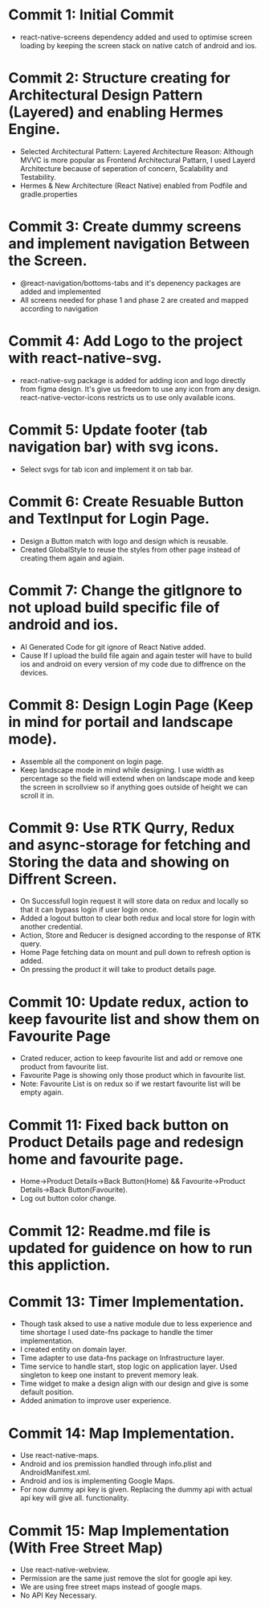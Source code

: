 # Commit 1: Initial Commit
* react-native-screens dependency added and used to optimise screen loading by keeping the screen stack on native catch of android and ios.

# Commit 2: Structure creating for Architectural Design Pattern (Layered) and enabling Hermes Engine.
* Selected Architectural Pattern: Layered Architecture 
Reason: Although MVVC is more popular as Frontend Architectural Pattarn, I used Layerd Architecture because of seperation of concern, Scalability and Testability.
* Hermes & New Architecture (React Native) enabled from Podfile and gradle.properties

# Commit 3: Create dummy screens and implement navigation Between the Screen.
* @react-navigation/bottoms-tabs and it's depenency packages are added and implemented
* All screens needed for phase 1 and phase 2 are created and mapped according to navigation

# Commit 4: Add Logo to the project with react-native-svg.
* react-native-svg package is added for adding icon and logo directly from figma design. It's give us freedom to use any icon from any design. react-native-vector-icons restricts us to use only available icons.

# Commit 5: Update footer (tab navigation bar) with svg icons.
* Select svgs for tab icon and implement it on tab bar.


# Commit 6: Create Resuable Button and TextInput for Login Page.
* Design a Button match with logo and design which is reusable.
* Created GlobalStyle to reuse the styles from other page instead of creating them again and agiain.

# Commit 7: Change the gitIgnore to not upload build specific file of android and ios.
* AI Generated Code for git ignore of React Native added.
* Cause If I upload the build file again and again tester will have to build ios and android on every version of my code due to diffrence on the devices.

# Commit 8: Design Login Page (Keep in mind for portail and landscape mode).
* Assemble all the component on login page.
* Keep landscape mode in mind while designing. I use width as percentage so the field will extend when on landscape mode and keep the screen in scrollview so if anything goes outside of height we can scroll it in.

# Commit 9: Use RTK Qurry, Redux and async-storage for fetching and Storing the data and showing on Diffrent Screen.
* On Successfull login request it will store data on redux and locally so that it can bypass login if user login once.
* Added a logout button to clear both redux and local store for login with another credential. 
* Action, Store and Reducer is designed according to the response of RTK query.
* Home Page fetching data on mount and pull down to refresh option is added. 
* On pressing the product it will take to product details page.

# Commit 10: Update redux, action to keep favourite list and show them on Favourite Page
* Crated reducer, action to keep favourite list and add or remove one product from favourite list. 
* Favourite Page is showing only those product which in favourite list.
* Note: Favourite List is on redux so if we restart favourite list will be empty again.

# Commit 11: Fixed back button on Product Details page and redesign home and favourite page.
* Home->Product Details->Back Button(Home) && Favourite->Product Details->Back Button(Favourite).
* Log out button color change.

# Commit 12: Readme.md file is updated for guidence on how to run this appliction.

# Commit 13: Timer Implementation.
* Though task aksed to use a native module due to less experience and time shortage I used date-fns package to handle the timer implementation.
* I created entity on domain layer.
* Time adapter to use data-fns package on Infrastructure layer.
* Time service to handle start, stop logic on application layer. Used singleton to keep one instant to prevent memory leak. 
* Time widget to make a design align with our design and give is some default position.
* Added animation to improve user experience.

# Commit 14: Map Implementation.
* Use react-native-maps. 
* Android and ios premission handled through info.plist and AndroidManifest.xml.
* Android and ios is implementing Google Maps.
* For now dummy api key is given. Replacing the dummy api with actual api key will give all. functionality.

# Commit 15: Map Implementation (With Free Street Map)
* Use react-native-webview.
* Permission are the same just remove the slot for google api key.
* We are using free street maps instead of google maps.
* No API Key Necessary.